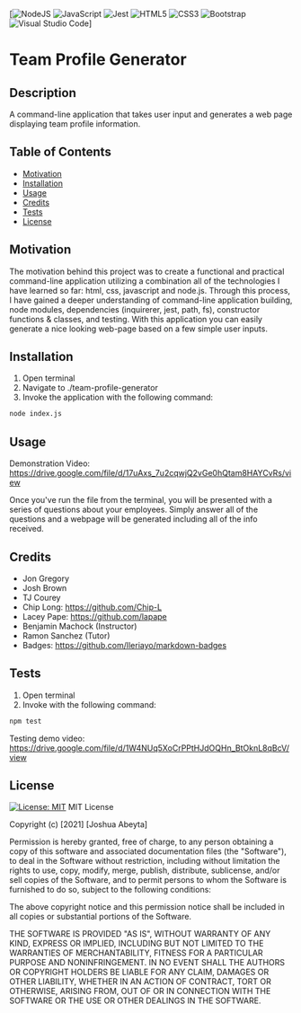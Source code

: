 [<img alt="NodeJS" src="https://img.shields.io/badge/node.js-%2343853D.svg?&style=for-the-badge&logo=node.js&logoColor=white"/>
<img alt="JavaScript" src="https://img.shields.io/badge/javascript-%23323330.svg?&style=for-the-badge&logo=javascript&logoColor=%23F7DF1E"/>
<img alt="Jest" src="https://img.shields.io/badge/-jest-%23C21325?&style=for-the-badge&logo=jest&logoColor=white"/>
<img alt="HTML5" src="https://img.shields.io/badge/html5-%23E34F26.svg?&style=for-the-badge&logo=html5&logoColor=white"/>
<img alt="CSS3" src="https://img.shields.io/badge/css3-%231572B6.svg?&style=for-the-badge&logo=css3&logoColor=white"/>
<img alt="Bootstrap" src="https://img.shields.io/badge/bootstrap-%23563D7C.svg?&style=for-the-badge&logo=bootstrap&logoColor=white"/>
<img alt="Visual Studio Code" src="https://img.shields.io/badge/VisualStudioCode-0078d7.svg?&style=for-the-badge&logo=visual-studio-code&logoColor=white"/>]

# Team Profile Generator

## Description

A command-line application that takes user input and generates a web page displaying team profile information.

## Table of Contents

- [Motivation](#motivation)
- [Installation](#installation)
- [Usage](#usage)
- [Credits](#credits)
- [Tests](#tests)
- [License](#license)

## Motivation

The motivation behind this project was to create a functional and practical command-line application utilizing a combination all of the technologies I have learned so far: html, css, javascript and node.js. Through this process, I have gained a deeper understanding of command-line application building, node modules, dependencies (inquirerer, jest, path, fs), constructor functions & classes, and testing. With this application you can easily generate a nice looking web-page based on a few simple user inputs.

## Installation

1. Open terminal
2. Navigate to ./team-profile-generator
3. Invoke the application with the following command:

```bash
node index.js
```

## Usage

Demonstration Video: https://drive.google.com/file/d/17uAxs_7u2cqwjQ2vGe0hQtam8HAYCvRs/view

Once you've run the file from the terminal, you will be presented with a series of questions about your employees. Simply answer all of the questions and a webpage will be generated including all of the info received.

## Credits

- Jon Gregory
- Josh Brown
- TJ Courey
- Chip Long: https://github.com/Chip-L
- Lacey Pape: https://github.com/lapape
- Benjamin Machock (Instructor)
- Ramon Sanchez (Tutor)
- Badges: https://github.com/Ileriayo/markdown-badges

## Tests

1. Open terminal
2. Invoke with the following command:

```bash
npm test
```

Testing demo video: https://drive.google.com/file/d/1W4NUq5XoCrPPtHJdOQHn_BtOknL8qBcV/view

## License

[![License: MIT](https://img.shields.io/badge/License-MIT-yellow.svg)](https://opensource.org/licenses/MIT)
MIT License

Copyright (c) [2021] [Joshua Abeyta]

Permission is hereby granted, free of charge, to any person obtaining a copy
of this software and associated documentation files (the "Software"), to deal
in the Software without restriction, including without limitation the rights
to use, copy, modify, merge, publish, distribute, sublicense, and/or sell
copies of the Software, and to permit persons to whom the Software is
furnished to do so, subject to the following conditions:

The above copyright notice and this permission notice shall be included in all
copies or substantial portions of the Software.

THE SOFTWARE IS PROVIDED "AS IS", WITHOUT WARRANTY OF ANY KIND, EXPRESS OR
IMPLIED, INCLUDING BUT NOT LIMITED TO THE WARRANTIES OF MERCHANTABILITY,
FITNESS FOR A PARTICULAR PURPOSE AND NONINFRINGEMENT. IN NO EVENT SHALL THE
AUTHORS OR COPYRIGHT HOLDERS BE LIABLE FOR ANY CLAIM, DAMAGES OR OTHER
LIABILITY, WHETHER IN AN ACTION OF CONTRACT, TORT OR OTHERWISE, ARISING FROM,
OUT OF OR IN CONNECTION WITH THE SOFTWARE OR THE USE OR OTHER DEALINGS IN THE
SOFTWARE.
